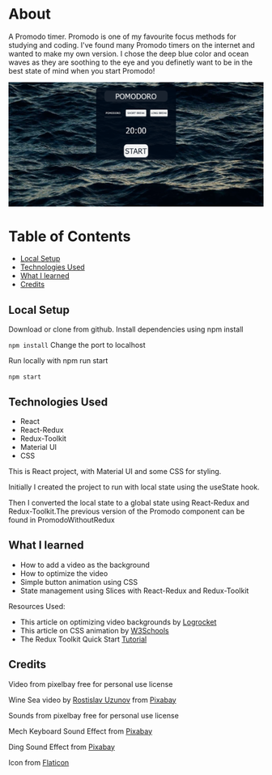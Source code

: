 # About

A Promodo timer. Promodo is one of my favourite focus methods for studying and coding. I've found many Promodo timers on the internet and wanted to make my own version. I chose the deep blue color and ocean waves as they are soothing to the eye and you definetly want to be in the best state of mind when you start Promodo!

![Alt text](src/assets/screenshot.png)

# Table of Contents

- [Local Setup](#local-setup)
- [Technologies Used](#technologies-used)
- [What I learned](#what-i-learned)
- [Credits](#credits)

## Local Setup

Download or clone from github.
Install dependencies using npm install

`npm install`
Change the port to localhost

Run locally with npm run start

`npm start`

## Technologies Used

- React
- React-Redux
- Redux-Toolkit
- Material UI
- CSS

This is React project, with Material UI and some CSS for styling.

Initially I created the project to run with local state using the useState hook.

Then I converted the local state to a global state using React-Redux and Redux-Toolkit.The previous version of the Promodo component can be found in PromodoWithoutRedux

## What I learned

- How to add a video as the background
- How to optimize the video
- Simple button animation using CSS
- State management using Slices with React-Redux and Redux-Toolkit

Resources Used:

- This article on optimizing video backgrounds by [Logrocket](https://blog.logrocket.com/optimizing-video-backgrounds-css-javascript/#making-video-backgrounds-responsive)
- This article on CSS animation by [W3Schools](https://www.w3schools.com/howto/howto_css_animate_buttons.asp)
- The Redux Toolkit Quick Start [Tutorial](https://redux-toolkit.js.org/tutorials/quick-start)

## Credits

Video from pixelbay free for personal use license

Wine Sea video by [Rostislav Uzunov](https://pixabay.com/users/rostislavuzunov-8621397/?utm_source=link-attribution&utm_medium=referral&utm_campaign=video&utm_content=71122) from [Pixabay](https://pixabay.com//?utm_source=link-attribution&utm_medium=referral&utm_campaign=video&utm_content=71122)

Sounds from pixelbay free for personal use license

Mech Keyboard Sound Effect from [Pixabay](https://pixabay.com/?utm_source=link-attribution&utm_medium=referral&utm_campaign=music&utm_content=102918)

Ding Sound Effect from [Pixabay](https://pixabay.com/sound-effects/?utm_source=link-attribution&utm_medium=referral&utm_campaign=music&utm_content=47489)

Icon from [Flaticon](https://www.flaticon.com/free-icons/sand)
